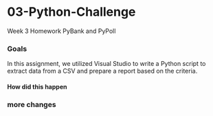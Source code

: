 # 03-Python-Challenge
Week 3 Homework PyBank and PyPoll

### Goals
In this assignment, we utilized Visual Studio to write a Python script to extract data from a CSV and prepare a report based on the criteria. 

#### How did this happen
### more changes